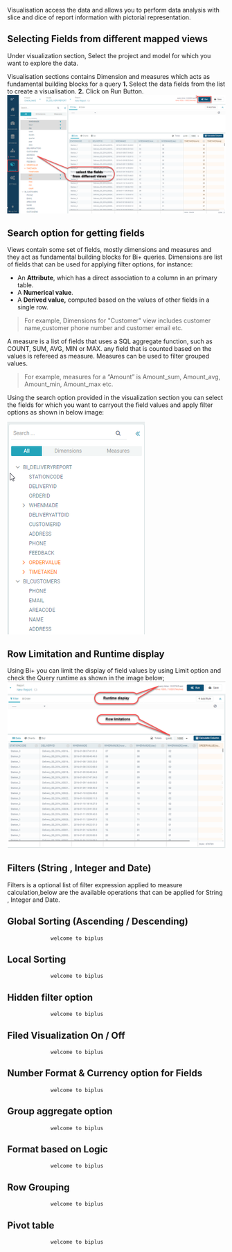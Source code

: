 
Visualisation access the data and allows you to perform data analysis with slice and dice of report information with pictorial representation.

## Selecting Fields from different mapped views

Under visualization section, Select the project and model for which you want to explore the data.

Visualisation sections contains Dimension and measures which acts as fundamental building blocks  for a query
**1.** Select the data fields from the list to create a visualisation.
**2.** Click on Run Button.
![enter image description here](https://raw.githubusercontent.com/sv18042016/fp1/master/images/visu_run.png)

## Search option for getting fields

Views contain some set of fields, mostly dimensions and measures and they act as fundamental building blocks for Bi+ queries.
Dimensions are list of fields that can be used for applying filter options, for instance:
- An **Attribute**, which has a direct association to a column in an primary table.
- A **Numerical value**.
- A **Derived value,** computed based on the values of other fields in a single row.

> For example, Dimensions for "Customer" view includes customer name,customer phone number and customer email etc.

A measure is a list of fields that uses a SQL aggregate function, such as COUNT, SUM, AVG, MIN or MAX. any field that is counted based on the values is refereed as measure. Measures can be used to filter grouped values. 

>For example, measures for a “Amount” is Amount_sum, Amount_avg, Amount_min, Amount_max etc.

Using the search option provided in the visualization section you can select the fields for which you want to carryout the field values and apply filter options as shown in below image:

![enter image description here](https://raw.githubusercontent.com/sv18042016/fp1/master/images/visu_fields.png)

## Row Limitation and Runtime display

Using Bi+ you can limit the display of field values by using Limit option and check the Query runtime as shown in the image below;
 ![enter image description here](https://raw.githubusercontent.com/sv18042016/fp1/master/images/row_limit.png)

## Filters (String , Integer and Date)

Filters is a optional list of filter expression applied to measure calculation,below are the available operations that can be applied for String , Integer and Date.

## Global Sorting (Ascending / Descending)

                  welcome to biplus

## Local Sorting

                  welcome to biplus

## Hidden filter option

                  welcome to biplus

## Filed Visualization On / Off

                  welcome to biplus

## Number Format & Currency option for Fields

                  welcome to biplus

## Group aggregate option

                  welcome to biplus

## Format based on Logic

                  welcome to biplus

## Row Grouping

                  welcome to biplus

## Pivot table


                  welcome to biplus
<!--stackedit_data:
eyJoaXN0b3J5IjpbLTI2NTE0NTA2NF19
-->